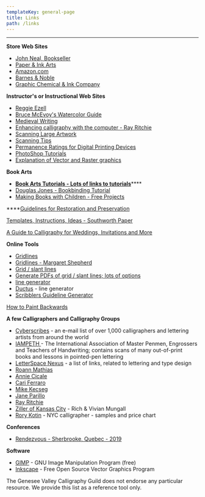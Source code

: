 ```yaml
---
templateKey: general-page
title: Links
path: /links
---
```

****

**Store Web Sites**

* [John Neal, Bookseller](https://www.johnnealbooks.com/jnb/)
* [Paper & Ink Arts](https://www.paperinkarts.com/)
* [Amazon.com](https://www.amazon.com/)
* [Barnes & Noble](https://www.barnesandnoble.com/)
* [Graphic Chemical & Ink Company](https://www.graphicchemical.com/Default.asp)

**Instructor's or Instructional Web Sites**

* [Reggie Ezell](http://www.reggieezell.com/)
* [Bruce McEvoy's Watercolor Guide](http://www.handprint.com/HP/WCL/water.html)
* [Medieval Writing](http://medievalwriting.50megs.com/writing.htm)
* [Enhancing calligraphy with the computer - Ray Ritchie](http://www.rritchie.com/pages/step1.html)
* [Scanning Large Artwork](http://www.wetcanvas.com/ArtSchool/StudioTips/ScanBigImages/)
* [Scanning Tips](https://www.scantips.com/)
* [Permanence Ratings for Digital Printing Devices](http://www.wilhelm-research.com/)
* [PhotoShop Tutorials](http://www.myjanee.com/tutorials.htm)
* [Explanation of Vector and Raster graphics](http://www.myjanee.com/tuts/shapes6/shapes6.htm)

**Book Arts**

* [**Book Arts Tutorials - Lots of links to tutorials**](http://www.philobiblon.com/tutorials.shtml)\*\*\*\*
* [Douglas Jones - Bookbinding Tutorial](http://homepage.divms.uiowa.edu/~jones/making/book/index.shtml)
* [Making Books with Children - Free Projects](http://www.makingbooks.com/freeprojects.shtml)

\*\*\*\*[Guidelines for Restoration and Preservation](https://www.barcodesinc.com/articles/restoration-preservation-guidelines.htm)

[Templates, Instructions, Ideas - Southworth Paper](http://www.southworth.com/specialty/templates-specialty/)

[A Guide to Calligraphy for Weddings, Invitations and More](https://www.beau-coup.com/articles/guide-to-calligraphy-for-weddings-invitations-more.htm)

**Online Tools**

* [Gridlines](https://www.scribblers.co.uk/guideline-generator/)
* [Gridlines - Margaret Shepherd](http://www.margaretshepherd.com/worldcalligraphy_print.html)
* [Grid / slant lines](http://www.anomaly.org/debbie/calligraphy/guidelines.html)
* [Generate PDFs of grid / slant lines; lots of options](http://www.allunderone.org/calligraphy2/calligraphy.php)
* [line generator](http://www.allunderone.org/calligraphy2/calligraphy.php)
* [Ductus](http://ductus.josselincuette.com/) - line generator
* [Scribblers Guideline Generator](https://www.scribblers.co.uk/guideline-generator/)

[How to Paint Backwards](http://www.watercolor-online.com/Articles/Backwards/backwards.phtml)

**A few Calligraphers and Calligraphy Groups**

* [Cyberscribes](https://groups.yahoo.com/neo/groups/cyberscribes/info) - an e-mail list of over 1,000 calligraphers and lettering artists from around the world 
* [IAMPETH ](https://www.iampeth.com/)- The International Association of Master Penmen, Engrossers and Teachers of Handwriting; contains scans of many out-of-print books and lessons in pointed-pen lettering
* [LetterSpace Nexus](http://letterspace.com/LETTERSPACE_NEXUS/) - a list of links, related to lettering and type design
* [Roann Mathias](http://roanndesigns.com/)
* [Annie Cicale](http://www.cicaleletteringdesign.com/)
* [Cari Ferraro](http://proseandletters.com/index.html)
* [Mike Kecseg](http://www.pengraphicsstudio.com/)
* [Jane Parillo](https://www.janeparilloscribe.com/)
* [Ray Ritchie](http://www.rritchie.com/)
* [Ziller of Kansas City](https://zillers.com/learning/) - Rich & Vivian Mungall
* [Rory Kotin](http://www.scribeinkcalligraphy.com/About) - NYC calligrapher - samples and price chart

**Conferences**

* [Rendezvous - Sherbrooke, Quebec - 2019](https://rendezvouscalligraphy.org/en/index)

**Software**

* [GIMP](https://www.gimp.org/) - GNU Image Manipulation Program (free)
* [Inkscape](https://inkscape.org/) - Free Open Source Vector Graphics Program

The Genesee Valley Calligraphy Guild does not endorse any particular resource. We provide this list as a reference tool only.
